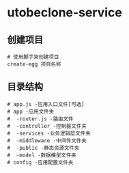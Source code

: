 # utobeclone-service

## 创建项目
```shell
# 使用脚手架创建项目
create-egg 项目名称
```

## 目录结构
```shell
# app.js -应用入口文件[可选]
# app -应用文件夹
#  -router.js -路由文件
#  -controller -控制器文件夹
#  -services -业务逻辑层文件夹
#  -middleware -中间件文件夹
#  -public -静态资源文件夹
#  -model -数据模型文件夹
# config -应用配置文件夹
```